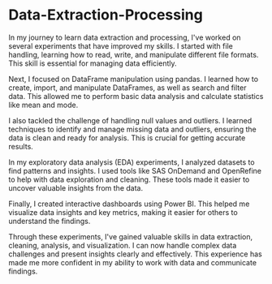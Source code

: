 # Data-Extraction-Processing
In my journey to learn data extraction and processing, I've worked on several experiments that have improved my skills. I started with file handling, learning how to read, write, and manipulate different file formats. This skill is essential for managing data efficiently.

Next, I focused on DataFrame manipulation using pandas. I learned how to create, import, and manipulate DataFrames, as well as search and filter data. This allowed me to perform basic data analysis and calculate statistics like mean and mode.

I also tackled the challenge of handling null values and outliers. I learned techniques to identify and manage missing data and outliers, ensuring the data is clean and ready for analysis. This is crucial for getting accurate results.

In my exploratory data analysis (EDA) experiments, I analyzed datasets to find patterns and insights. I used tools like SAS OnDemand and OpenRefine to help with data exploration and cleaning. These tools made it easier to uncover valuable insights from the data.

Finally, I created interactive dashboards using Power BI. This helped me visualize data insights and key metrics, making it easier for others to understand the findings.

Through these experiments, I've gained valuable skills in data extraction, cleaning, analysis, and visualization. I can now handle complex data challenges and present insights clearly and effectively. This experience has made me more confident in my ability to work with data and communicate findings.
